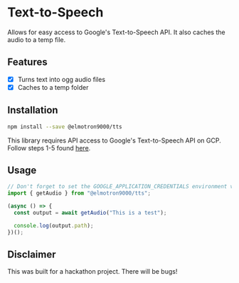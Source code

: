 # Text-to-Speech

Allows for easy access to Google's Text-to-Speech API. It also caches the audio to a temp file.

## Features

- [x] Turns text into ogg audio files
- [x] Caches to a temp folder

## Installation

```bash
npm install --save @elmotron9000/tts
```

This library requires API access to Google's Text-to-Speech API on GCP. Follow steps 1-5 found [here](https://cloud.google.com/text-to-speech/docs/quickstart-client-libraries).

## Usage

```ts
// Don't forget to set the GOOGLE_APPLICATION_CREDENTIALS environment var
import { getAudio } from "@elmotron9000/tts";

(async () => {
  const output = await getAudio("This is a test");

  console.log(output.path);
})();
```

## Disclaimer

This was built for a hackathon project. There will be bugs!